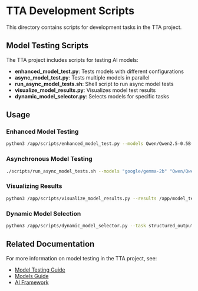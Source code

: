 # TTA Development Scripts

This directory contains scripts for development tasks in the TTA project.

## Model Testing Scripts

The TTA project includes scripts for testing AI models:

- **enhanced_model_test.py**: Tests models with different configurations
- **async_model_test.py**: Tests multiple models in parallel
- **run_async_model_tests.sh**: Shell script to run async model tests
- **visualize_model_results.py**: Visualizes model test results
- **dynamic_model_selector.py**: Selects models for specific tasks

## Usage

### Enhanced Model Testing

```bash
python3 /app/scripts/enhanced_model_test.py --models Qwen/Qwen2.5-0.5B-Instruct Qwen/Qwen2.5-1.5B-Instruct --quantizations 4bit 8bit --flash-attention true false --temperatures 0.1 0.7 1.0 --output /app/model_test_results/test_results.json
```

### Asynchronous Model Testing

```bash
./scripts/run_async_model_tests.sh --models "google/gemma-2b" "Qwen/Qwen2.5-0.5B-Instruct" --max-concurrent 1 --quantization none
```

### Visualizing Results

```bash
python3 /app/scripts/visualize_model_results.py --results /app/model_test_results/test_results.json
```

### Dynamic Model Selection

```bash
python3 /app/scripts/dynamic_model_selector.py --task structured_output --max-memory 4000 --min-speed 20
```

## Related Documentation

For more information on model testing in the TTA project, see:

- [Model Testing Guide](../../Documentation/ai-framework/models/model-testing.md)
- [Models Guide](../../Documentation/ai-framework/models/models-guide.md)
- [AI Framework](../../Documentation/ai-framework/README.md)
